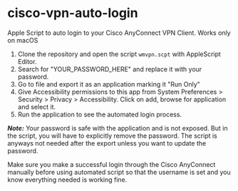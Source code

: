 # cisco-vpn-auto-login
Apple Script to auto login to your Cisco AnyConnect VPN Client.
Works only on macOS

1. Clone the repository and open the script `wmvpn.scpt` with AppleScript Editor. 
2. Search for "YOUR_PASSWORD_HERE" and replace it with your password. 
3. Go to file and export it as an application marking it "Run Only"
4. Give Accessibility permissions to this app from System Preferences > Security > Privacy > Accessibility. Click on add, browse for application and select it.
5. Run the application to see the automated login process. 

***Note:*** Your password is safe with the application and is not exposed. But in the script, you will have to explicitly remove the password. The script is anyways not needed after the export unless you want to update the password. 

Make sure you make a successful login through the Cisco AnyConnect manually before using automated script so that the username is set and you know everything needed is working fine. 
